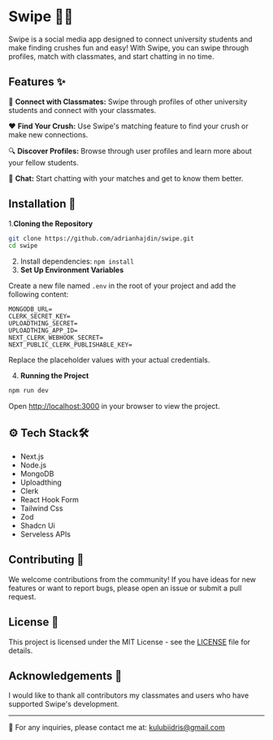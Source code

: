 # Swipe 📱💕

Swipe is a social media app designed to connect university students and make finding crushes fun and easy! With Swipe, you can swipe through profiles, match with classmates, and start chatting in no time.

## Features ✨

👫 **Connect with Classmates:** Swipe through profiles of other university students and connect with your classmates.

❤️ **Find Your Crush:** Use Swipe's matching feature to find your crush or make new connections.

🔍 **Discover Profiles:** Browse through user profiles and learn more about your fellow students.

💬 **Chat:** Start chatting with your matches and get to know them better.

## Installation 🚀

1.**Cloning the Repository**

```bash
git clone https://github.com/adrianhajdin/swipe.git
cd swipe
```
2. Install dependencies: `npm install`
3. **Set Up Environment Variables**

Create a new file named `.env` in the root of your project and add the following content:

```env
MONGODB_URL=
CLERK_SECRET_KEY=
UPLOADTHING_SECRET=
UPLOADTHING_APP_ID=
NEXT_CLERK_WEBHOOK_SECRET=
NEXT_PUBLIC_CLERK_PUBLISHABLE_KEY=
```
Replace the placeholder values with your actual credentials.

4. **Running the Project**

```bash
npm run dev
```
Open [http://localhost:3000](http://localhost:3000) in your browser to view the project.

## <a name="tech-stack">⚙️ Tech Stack</a>🛠️

- Next.js
- Node.js
- MongoDB
- Uploadthing
- Clerk
- React Hook Form
- Tailwind Css
- Zod
- Shadcn Ui
- Serveless APIs

## Contributing 🤝

We welcome contributions from the community! If you have ideas for new features or want to report bugs, please open an issue or submit a pull request.

## License 📄

This project is licensed under the MIT License - see the [LICENSE](LICENSE) file for details.

## Acknowledgements 🙏

I  would like to thank all contributors  my classmates and users who have supported Swipe's development.

---

📧 For any inquiries, please contact me  at: kulubiidris@gmail.com
